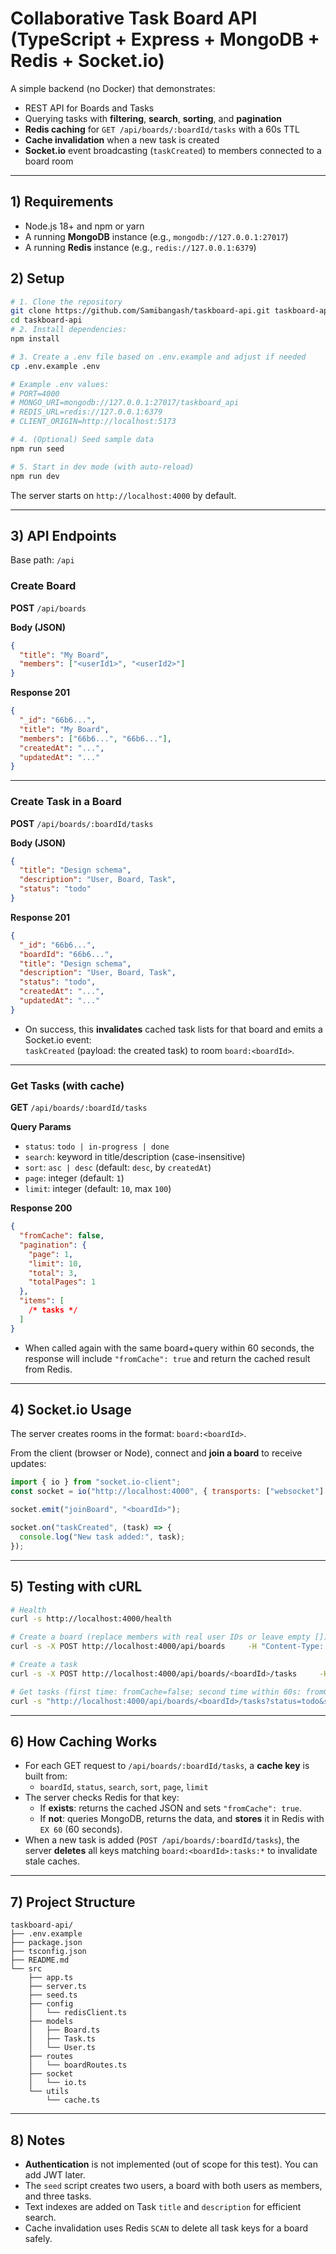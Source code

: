 # Collaborative Task Board API (TypeScript + Express + MongoDB + Redis + Socket.io)

A simple backend (no Docker) that demonstrates:

- REST API for Boards and Tasks
- Querying tasks with **filtering**, **search**, **sorting**, and **pagination**
- **Redis caching** for `GET /api/boards/:boardId/tasks` with a 60s TTL
- **Cache invalidation** when a new task is created
- **Socket.io** event broadcasting (`taskCreated`) to members connected to a board room

---

## 1) Requirements

- Node.js 18+ and npm or yarn
- A running **MongoDB** instance (e.g., `mongodb://127.0.0.1:27017`)
- A running **Redis** instance (e.g., `redis://127.0.0.1:6379`)

## 2) Setup

```bash
# 1. Clone the repository
git clone https://github.com/Samibangash/taskboard-api.git taskboard-api
cd taskboard-api
# 2. Install dependencies:
npm install

# 3. Create a .env file based on .env.example and adjust if needed
cp .env.example .env

# Example .env values:
# PORT=4000
# MONGO_URI=mongodb://127.0.0.1:27017/taskboard_api
# REDIS_URL=redis://127.0.0.1:6379
# CLIENT_ORIGIN=http://localhost:5173

# 4. (Optional) Seed sample data
npm run seed

# 5. Start in dev mode (with auto-reload)
npm run dev
```

The server starts on `http://localhost:4000` by default.

---

## 3) API Endpoints

Base path: `/api`

### Create Board

**POST** `/api/boards`

**Body (JSON)**

```json
{
  "title": "My Board",
  "members": ["<userId1>", "<userId2>"]
}
```

**Response 201**

```json
{
  "_id": "66b6...",
  "title": "My Board",
  "members": ["66b6...", "66b6..."],
  "createdAt": "...",
  "updatedAt": "..."
}
```

---

### Create Task in a Board

**POST** `/api/boards/:boardId/tasks`

**Body (JSON)**

```json
{
  "title": "Design schema",
  "description": "User, Board, Task",
  "status": "todo"
}
```

**Response 201**

```json
{
  "_id": "66b6...",
  "boardId": "66b6...",
  "title": "Design schema",
  "description": "User, Board, Task",
  "status": "todo",
  "createdAt": "...",
  "updatedAt": "..."
}
```

- On success, this **invalidates** cached task lists for that board and emits a Socket.io event:  
  `taskCreated` (payload: the created task) to room `board:<boardId>`.

---

### Get Tasks (with cache)

**GET** `/api/boards/:boardId/tasks`

**Query Params**

- `status`: `todo | in-progress | done`
- `search`: keyword in title/description (case-insensitive)
- `sort`: `asc | desc` (default: `desc`, by `createdAt`)
- `page`: integer (default: `1`)
- `limit`: integer (default: `10`, max `100`)

**Response 200**

```json
{
  "fromCache": false,
  "pagination": {
    "page": 1,
    "limit": 10,
    "total": 3,
    "totalPages": 1
  },
  "items": [
    /* tasks */
  ]
}
```

- When called again with the same board+query within 60 seconds, the response will include `"fromCache": true` and return the cached result from Redis.

---

## 4) Socket.io Usage

The server creates rooms in the format: `board:<boardId>`.

From the client (browser or Node), connect and **join a board** to receive updates:

```js
import { io } from "socket.io-client";
const socket = io("http://localhost:4000", { transports: ["websocket"] });

socket.emit("joinBoard", "<boardId>");

socket.on("taskCreated", (task) => {
  console.log("New task added:", task);
});
```

---

## 5) Testing with cURL

```bash
# Health
curl -s http://localhost:4000/health

# Create a board (replace members with real user IDs or leave empty [])
curl -s -X POST http://localhost:4000/api/boards     -H "Content-Type: application/json"     -d '{"title":"Demo Board","members":[]}'

# Create a task
curl -s -X POST http://localhost:4000/api/boards/<boardId>/tasks     -H "Content-Type: application/json"     -d '{"title":"First task","description":"Try things","status":"todo"}'

# Get tasks (first time: fromCache=false; second time within 60s: fromCache=true)
curl -s "http://localhost:4000/api/boards/<boardId>/tasks?status=todo&search=first&sort=desc&page=1&limit=5"
```

---

## 6) How Caching Works

- For each GET request to `/api/boards/:boardId/tasks`, a **cache key** is built from:
  - `boardId`, `status`, `search`, `sort`, `page`, `limit`
- The server checks Redis for that key:
  - If **exists**: returns the cached JSON and sets `"fromCache": true`.
  - If **not**: queries MongoDB, returns the data, and **stores** it in Redis with `EX 60` (60 seconds).
- When a new task is added (`POST /api/boards/:boardId/tasks`), the server **deletes** all keys matching `board:<boardId>:tasks:*` to invalidate stale caches.

---

## 7) Project Structure

```text
taskboard-api/
├── .env.example
├── package.json
├── tsconfig.json
├── README.md
└── src
    ├── app.ts
    ├── server.ts
    ├── seed.ts
    ├── config
    │   └── redisClient.ts
    ├── models
    │   ├── Board.ts
    │   ├── Task.ts
    │   └── User.ts
    ├── routes
    │   └── boardRoutes.ts
    ├── socket
    │   └── io.ts
    └── utils
        └── cache.ts
```

---

## 8) Notes

- **Authentication** is not implemented (out of scope for this test). You can add JWT later.
- The `seed` script creates two users, a board with both users as members, and three tasks.
- Text indexes are added on Task `title` and `description` for efficient search.
- Cache invalidation uses Redis `SCAN` to delete all task keys for a board safely.

